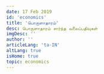 ```yaml
---
date: 17 Feb 2019
id: 'economics'
title: 'பொருளாதாரம்'
desc: பொருளாதாரம் சார்ந்த வலைப்பதிவுகள்
imgDesc: ''
author: ''
articleLang: 'ta-IN'
altLang: true
isHome: true
topic: economics
---
```


<altLang />

<articlesSection/>